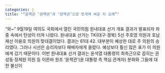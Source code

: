 ```yaml
---
categories: j
title: "“윤핵관 ‘권핵관’과 ‘장핵관’으로 쪼개져 싸운 지 오래”"
---
```

“와~” 9월19일 여의도 국회에서 열린 국민의힘 원내대표 선거 개표 결과가 발표되자 좌중 속에서 탄성이 터져 나왔다. 원내대표 선거는 TK(대구·경북) 5선 주호영 의원과 호남 재선 이용호 의원의 맞대결이었다. 결과는 61대 42. 대부분이 예상한 대로 주 의원의 승리였다. 그러나 시선은 승리자보다 패배자에게 쏠렸다. 예상보다 훨신 많은 표가 이 의원에게 갔기 때문이다. 이번 원내대표 선거 결과는 윤석열 대통령의 최측근으로 꼽히는 권성동·장제원 의원 등 이른바 원조 ‘윤핵관’(윤 대통령 측 핵심 관계자) 분화와 그들에 대한 불신이